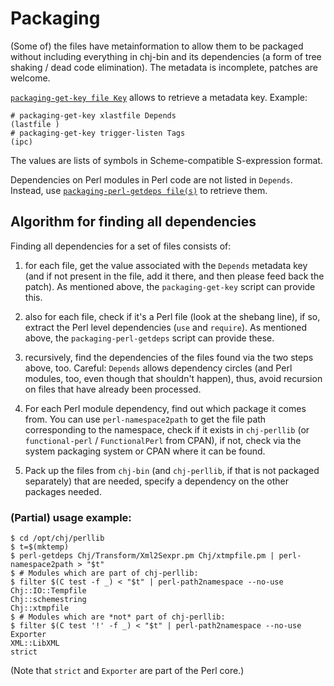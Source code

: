 # Packaging

(Some of) the files have metainformation to allow them to be packaged
without including everything in chj-bin and its dependencies (a form
of tree shaking / dead code elimination). The metadata is incomplete,
patches are welcome.

[`packaging-get-key file Key`](../packaging-get-key) allows to
retrieve a metadata key. Example:

    # packaging-get-key xlastfile Depends
    (lastfile )
    # packaging-get-key trigger-listen Tags
    (ipc)

The values are lists of symbols in Scheme-compatible S-expression
format.

Dependencies on Perl modules in Perl code are not listed in
`Depends`. Instead, use [`packaging-perl-getdeps
file(s)`](../packaging-perl-getdeps) to retrieve them.

## Algorithm for finding all dependencies

Finding all dependencies for a set of files consists of:

 1. for each file, get the value associated with the `Depends`
    metadata key (and if not present in the file, add it there, and
    then please feed back the patch). As mentioned above, the
    `packaging-get-key` script can provide this.

 1. also for each file, check if it's a Perl file (look at the shebang
    line), if so, extract the Perl level dependencies (`use` and
    `require`). As mentioned above, the `packaging-perl-getdeps`
    script can provide these.

 1. recursively, find the dependencies of the files found via the two
    steps above, too.  Careful: `Depends` allows dependency circles
    (and Perl modules, too, even though that shouldn't happen), thus,
    avoid recursion on files that have already been processed.

 1. For each Perl module dependency, find out which package it comes
    from. You can use `perl-namespace2path` to get the file path
    corresponding to the namespace, check if it exists in
    `chj-perllib` (or `functional-perl` / `FunctionalPerl` from CPAN),
    if not, check via the system packaging system or CPAN where it can
    be found.

 1. Pack up the files from `chj-bin` (and `chj-perllib`, if that is
    not packaged separately) that are needed, specify a dependency on
    the other packages needed.

### (Partial) usage example:

    $ cd /opt/chj/perllib
    $ t=$(mktemp)
    $ perl-getdeps Chj/Transform/Xml2Sexpr.pm Chj/xtmpfile.pm | perl-namespace2path > "$t"
    $ # Modules which are part of chj-perllib:
    $ filter $(C test -f _) < "$t" | perl-path2namespace --no-use
    Chj::IO::Tempfile
    Chj::schemestring
    Chj::xtmpfile
    $ # Modules which are *not* part of chj-perllib:
    $ filter $(C test '!' -f _) < "$t" | perl-path2namespace --no-use
    Exporter
    XML::LibXML
    strict

(Note that `strict` and `Exporter` are part of the Perl core.)

